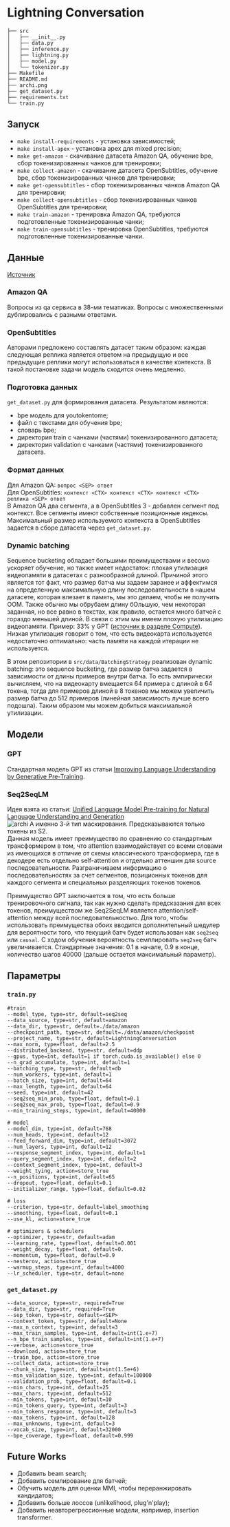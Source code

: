 # Lightning Conversation

```
├── src
│   ├── __init__.py
│   ├── data.py
│   ├── inference.py
│   ├── lightning.py
│   ├── model.py
│   └── tokenizer.py
├── Makefile
├── README.md
├── archi.png
├── get_dataset.py
├── requirements.txt
└── train.py
```

## Запуск
- ```make install-requirements``` - установка зависимостей;  
- ```make install-apex``` - установка apex для mixed precision;
- ```make get-amazon``` - скачивание датасета Amazon QA, обучение bpe, сбор токенизированных чанков для тренировки;  
- ```make collect-amazon``` - скачивание датасета OpenSubtitles, обучение bpe, сбор токенизированных чанков для тренировки;
- ```make get-opensubtitles``` - сбор токенизированных чанков Amazon QA для тренировки;
- ```make collect-opensubtitles``` - сбор токенизированных чанков OpenSubtitles для тренировки;
- ```make train-amazon``` - тренировка Amazon QA, требуются подготовленные токенизированные чанки;
- ```make train-opensubtitles``` - тренировка OpenSubtitles, требуются подготовленные токенизированные чанки.

## Данные
[Источник](https://github.com/PolyAI-LDN/conversational-datasets/tree/master/)
### Amazon QA
Вопросы из qa сервиса в 38-ми тематиках. Вопросы с множественными дублировались с разными ответами.  

### OpenSubtitles
Авторами предложено составлять датасет таким образом: каждая следующая реплика является ответом на предыдущую 
и все предыдущие реплики могут использоваться в качестве контекста. В такой постановке задачи модель сходится очень медленно.

### Подготовка данных
```get_dataset.py``` для формирования датасета. Результатом являются:
- bpe модель для youtokentome;
- файл с текстами для обучения bpe;
- словарь bpe;
- директория train с чанками (частями) токенизированного датасета;
- директория validation с чанками (частями) токенизированного датасета.

### Формат данных
Для Amazon QA: ```вопрос <SEP> ответ```  
Для OpenSubtitles: ```контекст <CTX> контекст <CTX> контекст <CTX> реплика <SEP> ответ```  
В Amazon QA два сегмента, а в OpenSubtitles 3 - добавлен сегмент под контекст.
Все сегменты имеют собственные позиционные индексы. Максимальный размер используемого контекста в OpenSubtitles
 задается в сборе датасета через ```get_dataset.py```.

### Dynamic batching
Sequence bucketing обладает большими преимуществами и весомо ускоряет обучение, но
 также имеет недостаток: плохая утилизация видеопамяти в датасетах с разнообразной длиной.
Причиной этого является тот факт, что размер батча мы задаем заранее и аффектимся 
на определенную максимальную длину последовательности в нашем датасете, которая влезает в память,
 мы это делаем, чтобы не получить OOM. Также обычно мы обрубаем длину бОльшую, 
чем некоторая заданная, но все равно в текстах, как правило, остается много батчей с гораздо меньшей длиной. 
В связи с этим мы имеем плохую утилизацию видеопамяти. 
Пример: 33% у GPT ([источник в разделе Compute](https://openai.com/blog/language-unsupervised/)). 
Низкая утилизация говорит о том, что есть видеокарта используется недостаточно оптимально: часть памяти 
на каждой итерации не используется.

В этом репозитории в ```src/data/BatchingStrategy``` реализован dynamic batching: это sequence bucketing, 
где размер батча задается в зависимости от длины примеров внутри батча. То есть эмпирически вычисляем, что 
на видеокарту вмещается 64 примера с длиной в 64 токена, тогда для примеров длиной в 8 токенов мы можем 
увеличить размер батча до 512 примеров (линейная зависимость лучше всего подошла). 
Таким образом мы можем добиться максимальной утилизации.

## Модели

### GPT
Стандартная модель GPT из статьи [Improving Language Understanding
by Generative Pre-Training](https://cdn.openai.com/research-covers/language-unsupervised/language_understanding_paper.pdf).

### Seq2SeqLM
Идея взята из статьи: [Unified Language Model Pre-training for
Natural Language Understanding and Generation](https://arxiv.org/abs/1905.03197)  
![archi](archi.png)
А именно 3-й тип маскирования. Предсказываются только токены из S2.  
Данная модель имеет преимущество по сравнению со стандартным трансформером в том,
 что attention взаимодействует со всеми словами из имеющихся в отличие от схемы классического
 трансформера, где в декодере есть отдельно self-attention и отдельно аттеншин для source последовательности.
Разграничиваем информацию о последовательностях за счет сегментов, позиционных токенов для каждого сегмента 
и специальных разделяющих токенов токенов.

Преимущество GPT заключается в том, что есть больше тренировочного сигнала, так как нужно сделать предсказания для всех
токенов, преимуществом же Seq2SeqLM является attention/self-attention между всей последовательностью.
Для того, чтобы использовать преимущества обоих вводится дополнительный шедулер для вероятности того, что текущий батч
будет использован как ```seq2seq``` или ```causal```. С ходом обучения вероятность семплировать ```seq2seq``` батч увеличивается.
Стандартные значения: 0.1 в начале, 0.9 в конце, количество шагов 40000 (дальше остается максимальный параметр).

## Параметры
### ```train.py```
    #train
    --model_type, type=str, default=seq2seq
    --data_source, type=str, default=amazon
    --data_dir, type=str, default=./data/amazon
    --checkpoint_path, type=str, default=./data/amazon/checkpoint
    --project_name, type=str, default=LightningConversation
    --max_norm, type=float, default=2.5
    --distributed_backend, type=str, default=ddp
    --gpus, type=int, default=1 if torch.cuda.is_available() else 0
    --n_grad_accumulate, type=int, default=1
    --batching_type, type=str, default=db
    --num_workers, type=int, default=1
    --batch_size, type=int, default=64
    --max_length, type=int, default=64
    --seed, type=int, default=42
    --seq2seq_min_prob, type=float, default=0.1
    --seq2seq_max_prob, type=float, default=0.9
    --min_training_steps, type=int, default=40000
    
    # model
    --model_dim, type=int, default=768
    --num_heads, type=int, default=12
    --feed_forward_dim, type=int, default=3072
    --num_layers, type=int, default=12
    --response_segment_index, type=int, default=1
    --query_segment_index, type=int, default=2
    --context_segment_index, type=int, default=3
    --weight_tying, action=store_true
    --n_positions, type=int, default=65
    --dropout, type=float, default=0.1
    --initializer_range, type=float, default=0.02

    # loss
    --criterion, type=str, default=label_smoothing
    --smoothing, type=float, default=0.1
    --use_kl, action=store_true

    # optimizers & schedulers
    --optimizer, type=str, default=adam
    --learning_rate, type=float, default=0.001
    --weight_decay, type=float, default=0.
    --momentum, type=float, default=0.9
    --nesterov, action=store_true
    --warmup_steps, type=int, default=4000
    --lr_scheduler, type=str, default=none
    
### ```get_dataset.py```
    --data_source, type=str, required=True
    --data_dir, type=str, required=True
    --sep_token, type=str, default=<SEP>
    --context_token, type=str, default=None
    --max_n_context, type=int, default=3
    --max_train_samples, type=int, default=int(1.e+7)
    --n_bpe_train_samples, type=int, default=int(1.e+7)
    --verbose, action=store_true
    --download, action=store_true
    --train_bpe, action=store_true
    --collect_data, action=store_true
    --chunk_size, type=int, default=int(1.5e+6)
    --min_validation_size, type=int, default=100000
    --validation_prob, type=float, default=0.1
    --min_chars, type=int, default=25
    --max_chars, type=int, default=512
    --min_tokens, type=int, default=10
    --min_tokens_query, type=int, default=3
    --min_tokens_response, type=int, default=3
    --max_tokens, type=int, default=128
    --max_unknowns, type=int, default=3
    --vocab_size, type=int, default=32000
    --bpe_coverage, type=float, default=0.999

## Future Works
- Добавить beam search;
- Добавить семлирование для батчей;
- Обучить модель для оценки MMI, чтобы переранжировать кандидатов;
- Добавить больше лоссов (unlikelihood, plug'n'play);
- Добавить неавторегрессионные модели, например, insertion transformer.
